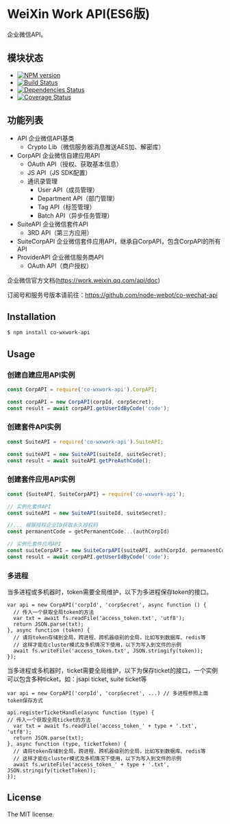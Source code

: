 WeiXin Work API(ES6版)
=====================
企业微信API。

## 模块状态
- [![NPM version](https://badge.fury.io/js/co-wxwork-api.png)](http://badge.fury.io/js/co-wxwork-api)
- [![Build Status](https://travis-ci.org/slevp/co-wxwork-api.png?branch=master)](https://travis-ci.org/slevp/co-wxwork-api)
- [![Dependencies Status](https://david-dm.org/slevp/co-wxwork-api.png)](https://david-dm.org/slevp/co-wxwork-api)
- [![Coverage Status](https://coveralls.io/repos/slevp/co-wxwork-api/badge.png)](https://coveralls.io/r/slevp/co-wxwork-api)

## 功能列表
- API 企业微信API基类
  - Crypto Lib（微信服务器消息推送AES加、解密库）
- CorpAPI 企业微信自建应用API
  - OAuth API（授权、获取基本信息）
  - JS API（JS SDK配置）
  - 通讯录管理
    - User API（成员管理）
    - Department API（部门管理）
    - Tag API（标签管理）
    - Batch API（异步任务管理）
- SuiteAPI 企业微信套件API
  - 3RD API（第三方应用）
- SuiteCorpAPI 企业微信套件应用API，继承自CorpAPI，包含CorpAPI的所有API
- ProviderAPI 企业微信服务商API
  - OAuth API（商户授权）

企业微信官方文档(https://work.weixin.qq.com/api/doc)

订阅号和服务号版本请前往：<https://github.com/node-webot/co-wechat-api>

## Installation

```sh
$ npm install co-wxwork-api
```

## Usage

### 创建自建应用API实例
```js
const CorpAPI = require('co-wxwork-api').CorpAPI;

const corpAPI = new CorpAPI(corpId, corpSecret);
const result = await corpAPI.getUserIdByCode('code');
```

### 创建套件API实例
```js
const SuiteAPI = require('co-wxwork-api').SuiteAPI;

const suiteAPI = new SuiteAPI(suiteId, suiteSecret);
const result = await suiteAPI.getPreAuthCode();
```

### 创建套件应用API实例
```js
const {SuiteAPI, SuiteCorpAPI} = require('co-wxwork-api');

// 实例化套件API
const suiteAPI = new SuiteAPI(suiteId, suiteSecret);

//... 根据授权企业ID获取永久授权码
const permanentCode = getPermanentCode...(authCorpId)

// 实例化套件应用API
const suiteCorpAPI = new SuiteCorpAPI(suiteAPI, authCorpId, permanentCode);
const result = await corpAPI.getUserIdByCode('code');
```

### 多进程
当多进程或多机器时，token需要全局维护，以下为多进程保存token的接口。
```
var api = new CorpAPI('corpId', 'corpSecret', async function () {
  // 传入一个获取全局token的方法
  var txt = await fs.readFile('access_token.txt', 'utf8');
  return JSON.parse(txt);
}, async function (token) {
  // 请将token存储到全局，跨进程、跨机器级别的全局，比如写到数据库、redis等
  // 这样才能在cluster模式及多机情况下使用，以下为写入到文件的示例
  await fs.writeFile('access_token.txt', JSON.stringify(token));
});
```

当多进程或多机器时，ticket需要全局维护，以下为保存ticket的接口，一个实例可以包含多种ticket，如：jsapi ticket, suite ticket等
```
var api = new CorpAPI('corpId', 'corpSecret', ...) // 多进程参照上面token保存方式

api.registerTicketHandle(async function (type) {
// 传入一个获取全局ticket的方法
  var txt = await fs.readFile('access_token_' + type + '.txt', 'utf8');
  return JSON.parse(txt);
}, async function (type, ticketToken) {
  // 请将token存储到全局，跨进程、跨机器级别的全局，比如写到数据库、redis等
  // 这样才能在cluster模式及多机情况下使用，以下为写入到文件的示例
  await fs.writeFile('access_token_' + type + '.txt', JSON.stringify(ticketToken));
});
```

## License
The MIT license.
